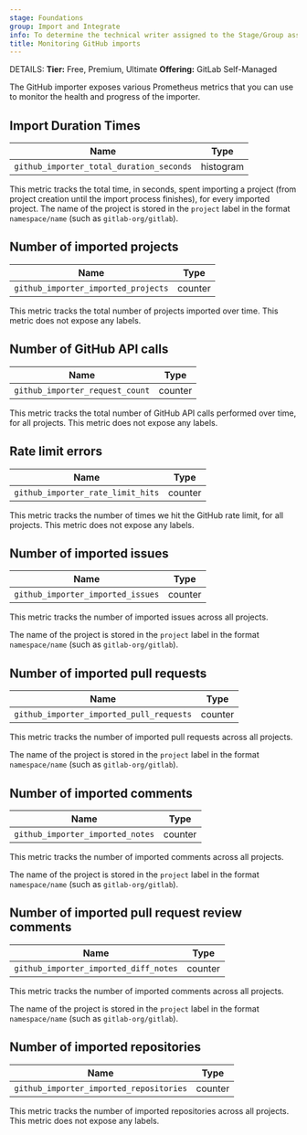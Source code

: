 ```yaml
---
stage: Foundations
group: Import and Integrate
info: To determine the technical writer assigned to the Stage/Group associated with this page, see https://handbook.gitlab.com/handbook/product/ux/technical-writing/#assignments
title: Monitoring GitHub imports
---
```


DETAILS:
**Tier:** Free, Premium, Ultimate
**Offering:** GitLab Self-Managed

The GitHub importer exposes various Prometheus metrics that you can use to
monitor the health and progress of the importer.

## Import Duration Times

| Name                                     | Type      |
|------------------------------------------|-----------|
| `github_importer_total_duration_seconds` | histogram |

This metric tracks the total time, in seconds, spent importing a project (from
project creation until the import process finishes), for every imported project.
The name of the project is stored in the `project` label in the format
`namespace/name` (such as `gitlab-org/gitlab`).

## Number of imported projects

| Name                                | Type    |
|-------------------------------------|---------|
| `github_importer_imported_projects` | counter |

This metric tracks the total number of projects imported over time. This metric
does not expose any labels.

## Number of GitHub API calls

| Name                            | Type    |
|---------------------------------|---------|
| `github_importer_request_count` | counter |

This metric tracks the total number of GitHub API calls performed over time, for
all projects. This metric does not expose any labels.

## Rate limit errors

| Name                              | Type    |
|-----------------------------------|---------|
| `github_importer_rate_limit_hits` | counter |

This metric tracks the number of times we hit the GitHub rate limit, for all
projects. This metric does not expose any labels.

## Number of imported issues

| Name                              | Type    |
|-----------------------------------|---------|
| `github_importer_imported_issues` | counter |

This metric tracks the number of imported issues across all projects.

The name of the project is stored in the `project` label in the format
`namespace/name` (such as `gitlab-org/gitlab`).

## Number of imported pull requests

| Name                                     | Type    |
|------------------------------------------|---------|
| `github_importer_imported_pull_requests` | counter |

This metric tracks the number of imported pull requests across all projects.

The name of the project is stored in the `project` label in the format
`namespace/name` (such as `gitlab-org/gitlab`).

## Number of imported comments

| Name                             | Type    |
|----------------------------------|---------|
| `github_importer_imported_notes` | counter |

This metric tracks the number of imported comments across all projects.

The name of the project is stored in the `project` label in the format
`namespace/name` (such as `gitlab-org/gitlab`).

## Number of imported pull request review comments

| Name                                  | Type    |
|---------------------------------------|---------|
| `github_importer_imported_diff_notes` | counter |

This metric tracks the number of imported comments across all projects.

The name of the project is stored in the `project` label in the format
`namespace/name` (such as `gitlab-org/gitlab`).

## Number of imported repositories

| Name                                    | Type    |
|-----------------------------------------|---------|
| `github_importer_imported_repositories` | counter |

This metric tracks the number of imported repositories across all projects. This
metric does not expose any labels.
